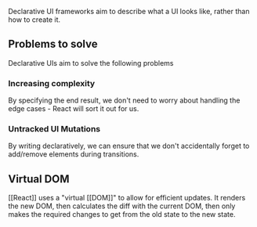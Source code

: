 Declarative UI frameworks aim to describe what a UI looks like, rather than how to create it.

## Problems to solve
Declarative UIs aim to solve the following problems
### Increasing complexity
By specifying the end result, we don't need to worry about handling the edge cases - React will sort it out for us.
### Untracked UI Mutations
By writing declaratively, we can ensure that we don't accidentally forget to add/remove elements during transitions.

## Virtual DOM
[[React]] uses a "virtual [[DOM]]" to allow for efficient updates. It renders the new DOM, then calculates the diff with the current DOM, then only makes the required changes to get from the old state to the new state.